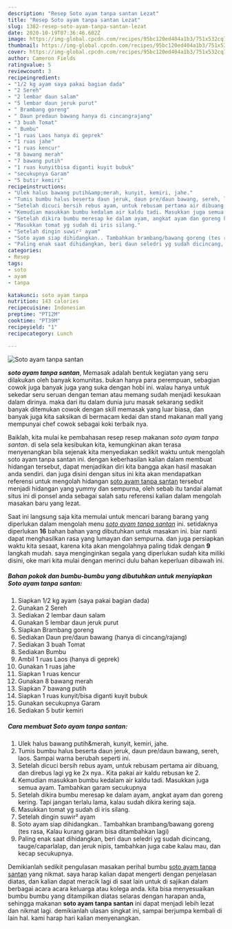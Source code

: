```yaml
---
description: "Resep Soto ayam tanpa santan Lezat"
title: "Resep Soto ayam tanpa santan Lezat"
slug: 1382-resep-soto-ayam-tanpa-santan-lezat
date: 2020-10-19T07:36:46.602Z
image: https://img-global.cpcdn.com/recipes/95bc120ed404a1b3/751x532cq70/soto-ayam-tanpa-santan-foto-resep-utama.jpg
thumbnail: https://img-global.cpcdn.com/recipes/95bc120ed404a1b3/751x532cq70/soto-ayam-tanpa-santan-foto-resep-utama.jpg
cover: https://img-global.cpcdn.com/recipes/95bc120ed404a1b3/751x532cq70/soto-ayam-tanpa-santan-foto-resep-utama.jpg
author: Cameron Fields
ratingvalue: 5
reviewcount: 3
recipeingredient:
- "1/2 kg ayam saya pakai bagian dada"
- "2 Sereh"
- "2 lembar daun salam"
- "5 lembar daun jeruk purut"
- " Brambang goreng"
- " Daun predaun bawang hanya di cincangrajang"
- "3 buah Tomat"
- " Bumbu"
- "1 ruas Laos hanya di geprek"
- "1 ruas jahe"
- "1 ruas kencur"
- "8 bawang merah"
- "7 bawang putih"
- "1 ruas kunyitbisa diganti kuyit bubuk"
- "secukupnya Garam"
- "5 butir kemiri"
recipeinstructions:
- "Ulek halus bawang putih&amp;merah, kunyit, kemiri, jahe."
- "Tumis bumbu halus beserta daun jeruk, daun pre/daun bawang, sereh, laos. Sampai warna berubah seperti ini."
- "Setelah dicuci bersih rebus ayam, untuk rebusam pertama air dibuang, dan direbus lagi yg ke 2x nya.. Kita pakai air kaldu rebusan ke 2."
- "Kemudian masukkan bumbu kedalam air kaldu tadi. Masukkan juga semua ayam. Tambahkan garam secukupnya"
- "Setelah dikira bumbu meresap ke dalam ayam, angkat ayam dan goreng kering. Tapi jangan terlalu lama, kalau sudah dikira kering saja."
- "Masukkan tomat yg sudah di iris silang."
- "Setelah dingin suwir² ayam"
- "Soto ayam siap dihidangkan.. Tambahkan brambang/bawang goreng (tes rasa, Kalau kurang garam bisa ditambahkan lagi)"
- "Paling enak saat dihidangkan, beri daun seledri yg sudah dicincang, tauge/caparlalap, dan jeruk nipis, tambahkan juga cabe kalau mau, dan kecap secukupnya."
categories:
- Resep
tags:
- soto
- ayam
- tanpa

katakunci: soto ayam tanpa 
nutrition: 143 calories
recipecuisine: Indonesian
preptime: "PT12M"
cooktime: "PT39M"
recipeyield: "1"
recipecategory: Lunch

---
```



![Soto ayam tanpa santan](https://img-global.cpcdn.com/recipes/95bc120ed404a1b3/751x532cq70/soto-ayam-tanpa-santan-foto-resep-utama.jpg)

<b><i>soto ayam tanpa santan</i></b>, Memasak adalah bentuk kegiatan yang seru dilakukan oleh banyak komunitas. bukan hanya para perempuan, sebagian cowok juga banyak juga yang suka dengan hobi ini. walau hanya untuk sekedar seru seruan dengan teman atau memang sudah menjadi kesukaan dalam dirinya. maka dari itu dalam dunia juru masak sekarang sedikit banyak ditemukan cowok dengan skill memasak yang luar biasa, dan banyak juga kita saksikan di bermacam kedai dan stand makanan mall yang mempunyai chef cowok sebagai koki terbaik nya.



Baiklah, kita mulai ke pembahasan resep resep makanan <i>soto ayam tanpa santan</i>. di sela sela kesibukan kita, kemungkinan akan terasa menyenangkan bila sejenak kita menyediakan sedikit waktu untuk mengolah soto ayam tanpa santan ini. dengan keberhasilan kalian dalam membuat hidangan tersebut, dapat menjadikan diri kita bangga akan hasil masakan anda sendiri. dan juga disini dengan situs ini kita akan mendapatkan referensi untuk mengolah hidangan <u>soto ayam tanpa santan</u> tersebut menjadi hidangan yang yummy dan sempurna, oleh sebab itu tandai alamat situs ini di ponsel anda sebagai salah satu referensi kalian dalam mengolah masakan baru yang lezat.


Saat ini langsung saja kita memulai untuk mencari barang barang yang diperlukan dalam mengolah menu <u><i>soto ayam tanpa santan</i></u> ini. setidaknya diperlukan <b>16</b> bahan bahan yang dibutuhkan untuk masakan ini. biar nanti dapat menghasilkan rasa yang lumayan dan sempurna. dan juga persiapkan waktu kita sesaat, karena kita akan mengolahnya paling tidak dengan <b>9</b> langkah mudah. saya menginginkan segala yang diperlukan sudah kita miliki disini, oke mari kita mulai dengan merinci dulu bahan keperluan dibawah ini.

<!--inarticleads1-->

##### Bahan pokok dan bumbu-bumbu yang dibutuhkan untuk menyiapkan Soto ayam tanpa santan:

1. Siapkan 1/2 kg ayam (saya pakai bagian dada)
1. Gunakan 2 Sereh
1. Sediakan 2 lembar daun salam
1. Gunakan 5 lembar daun jeruk purut
1. Siapkan  Brambang goreng
1. Sediakan  Daun pre/daun bawang (hanya di cincang/rajang)
1. Sediakan 3 buah Tomat
1. Sediakan  Bumbu
1. Ambil 1 ruas Laos (hanya di geprek)
1. Gunakan 1 ruas jahe
1. Siapkan 1 ruas kencur
1. Gunakan 8 bawang merah
1. Siapkan 7 bawang putih
1. Siapkan 1 ruas kunyit/bisa diganti kuyit bubuk
1. Gunakan secukupnya Garam
1. Sediakan 5 butir kemiri




<!--inarticleads2-->

##### Cara membuat Soto ayam tanpa santan:

1. Ulek halus bawang putih&amp;merah, kunyit, kemiri, jahe.
1. Tumis bumbu halus beserta daun jeruk, daun pre/daun bawang, sereh, laos. Sampai warna berubah seperti ini.
1. Setelah dicuci bersih rebus ayam, untuk rebusam pertama air dibuang, dan direbus lagi yg ke 2x nya.. Kita pakai air kaldu rebusan ke 2.
1. Kemudian masukkan bumbu kedalam air kaldu tadi. Masukkan juga semua ayam. Tambahkan garam secukupnya
1. Setelah dikira bumbu meresap ke dalam ayam, angkat ayam dan goreng kering. Tapi jangan terlalu lama, kalau sudah dikira kering saja.
1. Masukkan tomat yg sudah di iris silang.
1. Setelah dingin suwir² ayam
1. Soto ayam siap dihidangkan.. Tambahkan brambang/bawang goreng (tes rasa, Kalau kurang garam bisa ditambahkan lagi)
1. Paling enak saat dihidangkan, beri daun seledri yg sudah dicincang, tauge/caparlalap, dan jeruk nipis, tambahkan juga cabe kalau mau, dan kecap secukupnya.




Demikianlah sedikit pengulasan masakan perihal bumbu <u>soto ayam tanpa santan</u> yang nikmat. saya harap kalian dapat mengerti dengan penjelasan diatas, dan kalian dapat meracik lagi di saat lain untuk di sajikan dalam berbagai acara acara keluarga atau kolega anda. kita bisa menyesuaikan bumbu bumbu yang ditampilkan diatas selaras dengan harapan anda, sehingga makanan <b>soto ayam tanpa santan</b> ini dapat menjadi lebih lezat dan nikmat lagi. demikianlah ulasan singkat ini, sampai berjumpa kembali di lain hal. kami harap hari kalian menyenangkan.

